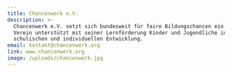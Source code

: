 ```yaml
---
title: Chancenwerk e.V.
description: >-
  Chancenwerk e.V. setzt sich bundesweit für faire Bildungschancen ein. Der
  Verein unterstützt mit seiner Lernförderung Kinder und Jugendliche in ihrer
  schulischen und individuellen Entwicklung.
email: kontakt@chancenwerk.org
link: www.chancenwerk.org
image: /uploads/chancenwerk.jpg
---
```


